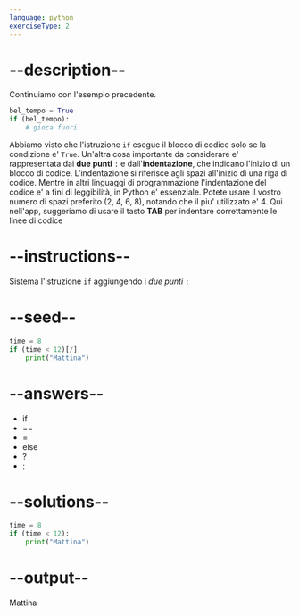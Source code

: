 ```yaml
---
language: python
exerciseType: 2
---
```


# --description--

Continuiamo con l'esempio precedente.
```python
bel_tempo = True
if (bel_tempo):
    # gioca fuori
```
Abbiamo visto che l'istruzione `if` esegue il blocco di codice solo se la condizione e' `True`.
Un'altra cosa importante da considerare e' rappresentata dai **due punti** `:` e dall'**indentazione**, che indicano l'inizio di un blocco di codice.
L'indentazione si riferisce agli spazi all'inizio di una riga di codice.
Mentre in altri linguaggi di programmazione l'indentazione del codice e' a fini di leggibilità, in Python e' essenziale.
Potete usare il vostro numero di spazi preferito (2, 4, 6, 8), notando che il piu' utilizzato e' 4.
Qui nell'app, suggeriamo di usare il tasto **TAB** per indentare correttamente le linee di codice

# --instructions--

Sistema l'istruzione `if` aggiungendo i *due punti* `:`

# --seed--

```python
time = 8
if (time < 12)[/]
    print("Mattina")
```

# --answers--

- if
- ==
- =
- else
- ?
- :

# --solutions--

```python
time = 8
if (time < 12):
    print("Mattina")
```

# --output--

Mattina
